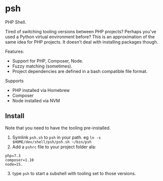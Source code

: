 # psh
PHP Shell.

Tired of switching tooling versions between PHP projects? Perhaps you've used a Python virtual environment before? This is an approximation of the same idea for PHP projects. It doesn't deal with installing packages though.

Features:
 - Support for PHP, Composer, Node.
 - Fuzzy matching (sometimes).
 - Project dependencies are defined in a bash compatible file format.

Supports
 - PHP installed via Homebrew
 - Composer
 - Node installed via NVM


## Install

Note that you need to have the tooling pre-installed.

1. Symlink `psh.sh` to `psh` in your path. eg `ln -s $HOME/dev/shell/psh/psh.sh ~/bin/psh`
2. Add a `pshrc` file to your project folder ala:

```
php=7.3
composer=1.10
node=15.
```

3. type `psh` to start a subshell with tooling set to those versions.